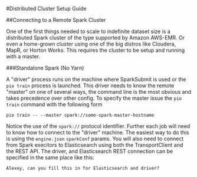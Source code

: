 #Distributed Cluster Setup Guide

##Connecting to a Remote Spark Cluster

One of the first things needed to scale to indefinite dataset size is a distributed Spark cluster of the type supported by Amazon AWS-EMR. Or even a home-grown cluster using one of the big distros like Cloudera, MapR, or Horton Works. This requires the cluster to be setup and running with a master. 

###Standalone Spark (No Yarn)

A "driver" process runs on the machine where SparkSubmit is used or the `pio train` process is launched. This driver needs to know the remote "master" on one of several ways, the command line is the most obvious and takes precedence over other config. To specify the master issue the `pio train` command with the following form 

    pio train -- --master spark://some-spark-master-hostname

Notice the use of the `spark://` protocol identifier. Further each job will need to know how to connect to the "driver" machine. The easiest way to do this is using the `engine.json` `sparkConf` params. You will also need to connect from Spark execitors to Elasticsearch using both the TransportClient and the REST API. The driver, and Elasticsearch REST connection can be specified in the same place like this:

    Alexey, can you fill this in for Elasticsearch and driver?

